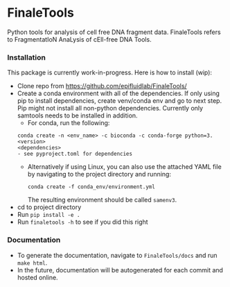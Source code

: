# FinaleTools

Python tools for analysis of cell free DNA fragment data. FinaleTools refers to FragmentatIoN AnaLysis of cEll-free DNA Tools.

### Installation
This package is currently work-in-progress. Here is how to install (wip):

- Clone repo from https://github.com/epifluidlab/FinaleTools/
- Create a conda environment with all of the dependencies. If only using pip to install dependencies, create venv/conda env and go to next step.
  Pip might not install all non-python dependencies. Currently only samtools needs to be installed in addition.
    - For conda, run the following:
    ```
    conda create -n <env_name> -c bioconda -c conda-forge python=3.<version>
    <dependencies>
    - see pyproject.toml for dependencies
    ```
    - Alternatively if using Linux, you can also use the attached YAML file by navigating to the project directory and running:
      ```
      conda create -f conda_env/environment.yml
      ```
      The resulting environment should be called `samenv3`.
- cd to project directory
- Run `pip install -e .`
- Run `finaletools -h` to see if you did this right

### Documentation
- To generate the documentation, navigate to `FinaleTools/docs` and run `make html`.
- In the future, documentation will be autogenerated for each commit and hosted online.
